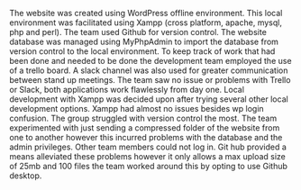 The website was created using WordPress offline environment. This local environment was facilitated using Xampp  (cross platform, apache, mysql, php and perl).  The team used Github for version control. The website database was managed using MyPhpAdmin to import the database from version control to the local environment. To keep track of work that had been done and needed to be done the development team employed the use of a trello board. A slack channel was also used for greater communication between stand up meetings.
The team saw no issue or problems with Trello or Slack, both applications work flawlessly from day one. Local development with Xampp was decided upon after trying several other local development options. Xampp had almost no issues besides wp login confusion. The group struggled with version control the most. The team experimented with just sending a compressed folder of the website from one to another however this incurred problems with the database and the admin privileges. Other team members could not log in. Git hub provided a means alleviated these problems however it only allows a max upload size of 25mb and 100 files the team worked around this by opting to use Github desktop.